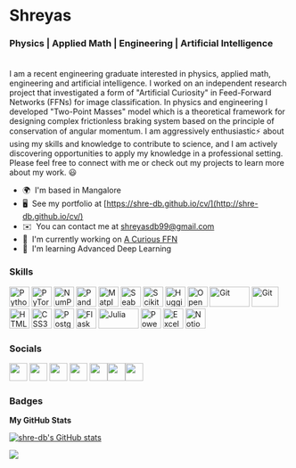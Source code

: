 Shreyas
========================

### **Physics | Applied Math | Engineering | Artificial Intelligence**<br><br>

I am a recent engineering graduate interested in physics, applied math, engineering and artificial intelligence. I worked on an independent research project that investigated a form of "Artificial Curiosity" in Feed-Forward Networks (FFNs) for image classification. In physics and engineering I developed "Two-Point Masses" model which is a theoretical framework for designing complex frictionless braking system based on the principle of conservation of angular momentum. I am aggressively enthusiastic⚡ about using my skills and knowledge to contribute to science, and I am actively discovering opportunities to apply my knowledge in a professional setting. Please feel free to connect with me or check out my projects to learn more about my work. 😃

* 🌍  I'm based in Mangalore
* 🖥️  See my portfolio at [https://shre-db.github.io/cv/](http://shre-db.github.io/cv/)
* ✉️  You can contact me at [shreyasdb99@gmail.com](mailto:shreyasdb99@gmail.com)
* 🚀  I'm currently working on [A Curious FFN](http://github.com/shre-db/A-Curious-FFN)
* 🧠  I'm learning Advanced Deep Learning

### Skills

<p align="left">
<a href="https://www.python.org/" target="_blank" rel="noreferrer"><img src="https://raw.githubusercontent.com/danielcranney/readme-generator/main/public/icons/skills/python-colored.svg" width="36" height="36" alt="Python" /></a>
<a href="https://pytorch.org/" target="_blank" rel="noreferrer"><img src="https://upload.wikimedia.org/wikipedia/commons/thumb/9/99/Pytorch-svgrepo-com.svg/640px-Pytorch-svgrepo-com.svg.png" width="36" height="36" alt="PyTorch" /></a>
<a href="https://numpy.org/" target="_blank" rel="noreferrer"><img src="https://upload.wikimedia.org/wikipedia/commons/thumb/6/67/Numpy-svgrepo-com.svg/640px-Numpy-svgrepo-com.svg.png" width="36" height="36" alt="NumPy" /></a>
<a href="https://pandas.pydata.org/" target="_blank" rel="noreferrer"><img src="https://upload.wikimedia.org/wikipedia/commons/thumb/2/22/Pandas_mark.svg/640px-Pandas_mark.svg.png" width="36" height="36" alt="Pandas" /></a>
<a href="https://matplotlib.org/" target="_blank" rel="noreferrer"><img src="https://upload.wikimedia.org/wikipedia/commons/thumb/0/01/Created_with_Matplotlib-logo.svg/640px-Created_with_Matplotlib-logo.svg.png" width="36" height="36" alt="Matplotlib" /></a>
<a href="https://seaborn.pydata.org/" target="_blank" rel="noreferrer"><img src="https://seaborn.pydata.org/_images/logo-mark-lightbg.svg" width="36" height="36" alt="Seaborn" /></a>
<a href="https://scikit-learn.org/stable/" target="_blank" rel="noreferrer"><img src="https://upload.wikimedia.org/wikipedia/commons/thumb/0/05/Scikit_learn_logo_small.svg/640px-Scikit_learn_logo_small.svg.png" width="36" height="36" alt="Scikit-Learn" /></a>
<a href="https://huggingface.co/" target="_blank" rel="noreferrer"><img src="https://upload.wikimedia.org/wikipedia/commons/thumb/e/ef/Noto_Emoji_v2.034_1f917.svg/640px-Noto_Emoji_v2.034_1f917.svg.png" width="36" height="36" alt="Hugging Face" /></a>
<a href="https://opencv.org/" target="_blank" rel="noreferrer"><img src="https://upload.wikimedia.org/wikipedia/commons/thumb/5/53/OpenCV_Logo_with_text.png/640px-OpenCV_Logo_with_text.png" width="36" height="36" alt="OpenCV" /></a>
<a href="https://git-scm.com/" target="_blank" rel="noreferrer"><img src="https://upload.wikimedia.org/wikipedia/commons/thumb/6/62/Git-logo-orange.svg/640px-Git-logo-orange.svg.png" width="72" height="36" alt="Git" /></a>
<a href="https://aws.amazon.com/" target="_blank" rel="noreferrer"><img src="https://upload.wikimedia.org/wikipedia/commons/thumb/9/93/Amazon_Web_Services_Logo.svg/640px-Amazon_Web_Services_Logo.svg.png" width="48" height="36" alt="Git" /></a>
<a href="https://developer.mozilla.org/en-US/docs/Glossary/HTML5" target="_blank" rel="noreferrer"><img src="https://raw.githubusercontent.com/danielcranney/readme-generator/main/public/icons/skills/html5-colored.svg" width="36" height="36" alt="HTML5" /></a>
<a href="https://www.w3.org/TR/CSS/#css" target="_blank" rel="noreferrer"><img src="https://raw.githubusercontent.com/danielcranney/readme-generator/main/public/icons/skills/css3-colored.svg" width="36" height="36" alt="CSS3" /></a>
<a href="https://www.postgresql.org/" target="_blank" rel="noreferrer"><img src="https://raw.githubusercontent.com/danielcranney/readme-generator/main/public/icons/skills/postgresql-colored.svg" width="36" height="36" alt="PostgreSQL" /></a>
<a href="https://flask.palletsprojects.com/en/2.0.x/" target="_blank" rel="noreferrer"><img src="https://raw.githubusercontent.com/danielcranney/readme-generator/main/public/icons/skills/flask-colored.svg" width="36" height="36" alt="Flask" /></a>
<a href="https://julialang.org/" target="_blank" rel="noreferrer"><img src="https://upload.wikimedia.org/wikipedia/commons/f/fd/Julia_Programming_Language_Logo.png" width="72" height="36" alt="Julia" /></a>
<a href="https://powerbi.microsoft.com/en-us/" target="_blank" rel="noreferrer"><img src="https://upload.wikimedia.org/wikipedia/commons/thumb/c/cf/New_Power_BI_Logo.svg/640px-New_Power_BI_Logo.svg.png" width="36" height="36" alt="Power BI" /></a>
<a href="https://www.microsoft.com/en-in/microsoft-365/excel" target="_blank" rel="noreferrer"><img src="https://upload.wikimedia.org/wikipedia/commons/thumb/3/34/Microsoft_Office_Excel_%282019%E2%80%93present%29.svg/640px-Microsoft_Office_Excel_%282019%E2%80%93present%29.svg.png" width="36" height="36" alt="Excel" /></a>
<a href="https://www.notion.so/" target="_blank" rel="noreferrer"><img src="https://upload.wikimedia.org/wikipedia/commons/thumb/e/e9/Notion-logo.svg/640px-Notion-logo.svg.png" width="36" height="36" alt="Notion" /></a>
</p>

### Socials

<p align="left"> <a href="https://discord.com/users/Shreyas#4562" target="_blank" rel="noreferrer"><img src="https://raw.githubusercontent.com/danielcranney/readme-generator/main/public/icons/socials/discord.svg" width="32" height="32" /></a> <a href="https://www.github.com/shre-db" target="_blank" rel="noreferrer"><img src="https://raw.githubusercontent.com/danielcranney/readme-generator/main/public/icons/socials/github.svg" width="32" height="32" /></a> <a href="https://www.linkedin.com/in/shreyas-bangera-aa8012271" target="_blank" rel="noreferrer"><img src="https://raw.githubusercontent.com/danielcranney/readme-generator/main/public/icons/socials/linkedin.svg" width="32" height="32" /></a> <a href="http://www.medium.com/@shreyasdb99" target="_blank" rel="noreferrer"><img src="https://raw.githubusercontent.com/danielcranney/readme-generator/main/public/icons/socials/medium.svg" width="32" height="32" /></a> <a href="https://www.twitter.com/@shryzium" target="_blank" rel="noreferrer"><img src="https://raw.githubusercontent.com/danielcranney/readme-generator/main/public/icons/socials/twitter.svg" width="32" height="32" /></a><a href="https://www.instagram.com/shryzium/" target="_blank" rel="noreferrer"><img src="https://upload.wikimedia.org/wikipedia/commons/thumb/9/95/Instagram_logo_2022.svg/640px-Instagram_logo_2022.svg.png" width="32" height="32" /></a><a href="https://www.threads.net/@shryzium" target="_blank" rel="noreferrer"><img src="https://upload.wikimedia.org/wikipedia/commons/thumb/9/9d/Threads_%28app%29_logo.svg/640px-Threads_%28app%29_logo.svg.png" width="32" height="32" /></a></p>

### Badges

<b>My GitHub Stats</b>

<a href="http://www.github.com/shre-db"><img src="https://github-readme-stats.vercel.app/api?username=shre-db&show_icons=true&hide=&count_private=true&title_color=0891b2&text_color=ffffff&icon_color=0891b2&bg_color=1c1917&hide_border=true&show_icons=true" alt="shre-db's GitHub stats" /></a>

<a href="http://www.github.com/shre-db"><img src="https://github-readme-streak-stats.herokuapp.com/?user=shre-db&stroke=ffffff&background=1c1917&ring=0891b2&fire=0891b2&currStreakNum=ffffff&currStreakLabel=0891b2&sideNums=ffffff&sideLabels=ffffff&dates=ffffff&hide_border=true" /></a>
